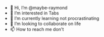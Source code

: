 - 👋 Hi, I’m @maybe-raymond
- 👀 I’m interested in Tabs
- 🌱 I’m currently learning not procrastinating
- 💞️ I’m looking to collaborate on life
- 📫 How to reach me don't

<!---
maybe-raymond/maybe-raymond is a ✨ special ✨ repository because its `README.md` (this file) appears on your GitHub profile.
You can click the Preview link to take a look at your changes.
--->
